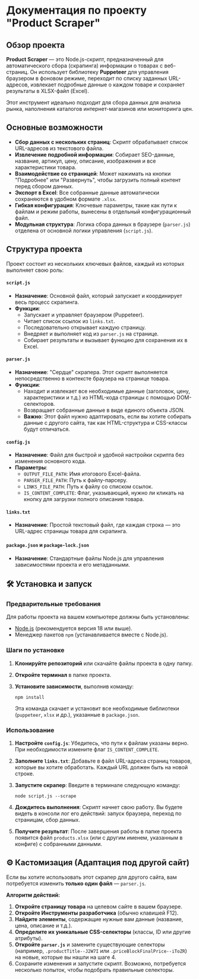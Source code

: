 # Документация по проекту "Product Scraper"

## Обзор проекта

**Product Scraper** — это Node.js-скрипт, предназначенный для автоматического сбора (скрапинга) информации о товарах с веб-страниц. Он использует библиотеку **Puppeteer** для управления браузером в фоновом режиме, переходит по списку заданных URL-адресов, извлекает подробные данные о каждом товаре и сохраняет результаты в XLSX-файл (Excel).

Этот инструмент идеально подходит для сбора данных для анализа рынка, наполнения каталогов интернет-магазинов или мониторинга цен.

## Основные возможности

- **Сбор данных с нескольких страниц**: Скрипт обрабатывает список URL-адресов из текстового файла.
- **Извлечение подробной информации**: Собирает SEO-данные, название, артикул, цену, описание, изображения и все характеристики товара.
- **Взаимодействие со страницей**: Может нажимать на кнопки "Подробнее" или "Развернуть", чтобы загрузить полный контент перед сбором данных.
- **Экспорт в Excel**: Все собранные данные автоматически сохраняются в удобном формате `.xlsx`.
- **Гибкая конфигурация**: Ключевые параметры, такие как пути к файлам и режим работы, вынесены в отдельный конфигурационный файл.
- **Модульная структура**: Логика сбора данных в браузере (`parser.js`) отделена от основной логики управления (`script.js`).

## Структура проекта

Проект состоит из нескольких ключевых файлов, каждый из которых выполняет свою роль:

#### `script.js`

- **Назначение**: Основной файл, который запускает и координирует весь процесс скрапинга.
- **Функции**:
  - Запускает и управляет браузером (Puppeteer).
  - Читает список ссылок из `links.txt`.
  - Последовательно открывает каждую страницу.
  - Внедряет и выполняет код из `parser.js` на странице.
  - Собирает результаты и вызывает функцию для сохранения их в Excel.

#### `parser.js`

- **Назначение**: "Сердце" скрапера. Этот скрипт выполняется непосредственно в контексте браузера на странице товара.
- **Функции**:
  - Находит и извлекает все необходимые данные (заголовок, цену, характеристики и т.д.) из HTML-кода страницы с помощью DOM-селекторов.
  - Возвращает собранные данные в виде единого объекта JSON.
  - **Важно**: Этот файл нужно адаптировать, если вы хотите собирать данные с другого сайта, так как HTML-структура и CSS-классы будут отличаться.

#### `config.js`

- **Назначение**: Файл для быстрой и удобной настройки скрипта без изменения основного кода.
- **Параметры**:
  - `OUTPUT_FILE_PATH`: Имя итогового Excel-файла.
  - `PARSER_FILE_PATH`: Путь к файлу-парсеру.
  - `LINKS_FILE_PATH`: Путь к файлу со списком ссылок.
  - `IS_CONTENT_COMPLETE`: Флаг, указывающий, нужно ли кликать на кнопку для загрузки полного описания товара.

#### `links.txt`

- **Назначение**: Простой текстовый файл, где каждая строка — это URL-адрес страницы товара для скрапинга.

#### `package.json` и `package-lock.json`

- **Назначение**: Стандартные файлы Node.js для управления зависимостями проекта и его метаданными.

## 🛠️ Установка и запуск

### Предварительные требования

Для работы проекта на вашем компьютере должны быть установлены:

- [Node.js](https://nodejs.org/ "null") (рекомендуется версия 18 или выше).
- Менеджер пакетов `npm` (устанавливается вместе с Node.js).

### Шаги по установке

1. **Клонируйте репозиторий** или скачайте файлы проекта в одну папку.
2. **Откройте терминал** в папке проекта.
3. **Установите зависимости**, выполнив команду:

   ```
   npm install
   ```

   Эта команда скачает и установит все необходимые библиотеки (`puppeteer`, `xlsx` и др.), указанные в `package.json`.

### Использование

1. **Настройте `config.js`**: Убедитесь, что пути к файлам указаны верно. При необходимости измените флаг `IS_CONTENT_COMPLETE`.
2. **Заполните `links.txt`**: Добавьте в файл URL-адреса страниц товаров, которые вы хотите обработать. Каждый URL должен быть на новой строке.
3. **Запустите скрапер**: Введите в терминале следующую команду:

   ```
   node script.js --scrape
   ```

4. **Дождитесь выполнения**: Скрипт начнет свою работу. Вы будете видеть в консоли лог его действий: запуск браузера, переход по страницам, сбор данных.
5. **Получите результат**: После завершения работы в папке проекта появится файл `products.xlsx` (или с другим именем, указанным в конфиге) с собранными данными.

## ⚙️ Кастомизация (Адаптация под другой сайт)

Если вы хотите использовать этот скрапер для другого сайта, вам потребуется изменить **только один файл** — `parser.js`.

**Алгоритм действий:**

1. **Откройте страницу товара** на целевом сайте в вашем браузере.
2. **Откройте Инструменты разработчика** (обычно клавишей F12).
3. **Найдите элементы**, содержащие нужные вам данные (название, цена, описание и т.д.).
4. **Определите их уникальные CSS-селекторы** (классы, ID или другие атрибуты).
5. **Откройте `parser.js`** и замените существующие селекторы (например, `.productTitle--J2W7I` или `.priceBlockFinalPrice--iToZR`) на новые, которые вы нашли на шаге 4.
6. Сохраните изменения и запустите скрипт. Возможно, потребуется несколько попыток, чтобы подобрать правильные селекторы.
